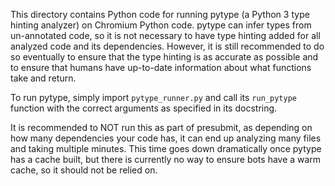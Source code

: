 This directory contains Python code for running pytype (a Python 3 type hinting
analyzer) on Chromium Python code. pytype can infer types from un-annotated
code, so it is not necessary to have type hinting added for all analyzed code
and its dependencies. However, it is still recommended to do so eventually to
ensure that the type hinting is as accurate as possible and to ensure that
humans have up-to-date information about what functions take and return.


To run pytype, simply import `pytype_runner.py` and call its `run_pytype`
function with the correct arguments as specified in its docstring.

It is recommended to NOT run this as part of presubmit, as depending on how many
dependencies your code has, it can end up analyzing many files and taking
multiple minutes. This time goes down dramatically once pytype has a cache
built, but there is currently no way to ensure bots have a warm cache, so it
should not be relied on.
